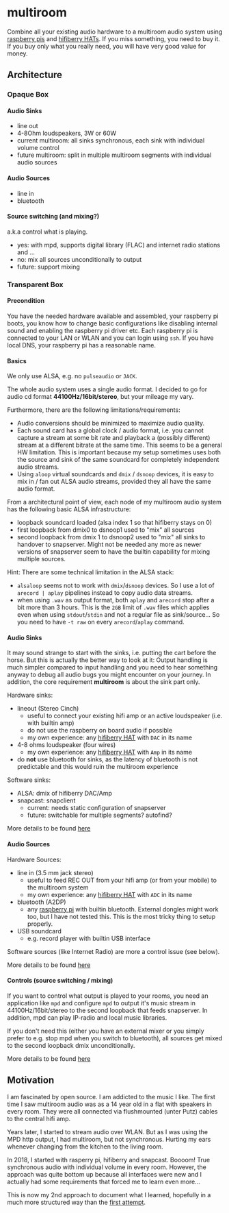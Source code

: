 # multiroom

Combine all your existing audio hardware to a multiroom audio system using 
[raspberry pis](https://en.wikipedia.org/wiki/Raspberry_Pi#Specifications) and 
[hifiberry HATs](https://www.hifiberry.com). If you miss something, you need to 
buy it. If you buy only what you really need, you will have very good value
for money.

## Architecture
### Opaque Box
#### Audio Sinks
* line out
* 4-8Ohm loudspeakers, 3W or 60W
* current multiroom: all sinks synchronous, each sink with individual volume control
* future multiroom: split in multiple multiroom segments with individual audio sources

#### Audio Sources
* line in
* bluetooth 

#### Source switching (and mixing?)

a.k.a control what is playing.

* yes: with mpd, supports digital library (FLAC) and internet radio stations and ...
* no: mix all sources unconditionally to output
* future: support mixing 

### Transparent Box

#### Precondition

You have the needed hardware available and assembled, your raspberry pi boots, you know how to 
change basic configurations like disabling internal sound and enabling the raspberry pi driver etc. Each 
raspberry pi is connected to your LAN or WLAN and you can login using `ssh`. If you have local 
DNS, your raspberry pi has a reasonable name.

#### Basics

We only use ALSA, e.g. no `pulseaudio` or `JACK`.

The whole audio system uses a single audio format. I decided to 
go for audio cd format **44100Hz/16bit/stereo**, but your mileage 
my vary. 

Furthermore, there are the following limitations/requirements:

* Audio conversions should be minimized to maximize audio quality.
* Each sound card has a global clock / audio format, i.e. you cannot capture a stream at some bit rate and playback a (possibly different) 
  stream at a different bitrate at the same time. This seems to be a general HW limitation. This is important because
  my setup sometimes uses both the source and sink of the same soundcard for completely independent audio streams.
* Using `aloop` virtual soundcards and `dmix` / `dsnoop` devices, it is easy to mix in / fan out ALSA audio streams, provided they all have the same audio format.

From a architectural point of view, each node of my multiroom audio system has the following basic ALSA infrastructure:

* loopback soundcard loaded (alsa index 1 so that hifiberry stays on 0)
* first loopback from dmix0 to dsnoop1 used to "mix" all sources 
* second loopback from dmix 1 to dsnoop2 used to "mix" all sinks to handover to snapserver. Might not be needed any more as newer versions of snapserver seem to have the builtin capability for mixing multiple sources.

Hint: There are some technical limitation in the ALSA stack: 

* `alsaloop` seems not to work with `dmix`/`dsnoop` devices. So I use a lot of `arecord | aplay` pipelines instead to copy audio data streams.
* when using `.wav` as output format, both `aplay` and `arecord` stop after a bit more than 3 hours. This is the `2GB` limit of `.wav` files which applies even when using `stdout`/`stdin` and not a regular file as sink/source... So you need to have `-t raw` on every `arecord`/`aplay` command.

#### Audio Sinks

It may sound strange to start with the sinks, i.e. putting the cart before the horse. But this is actually the
better way to look at it: Output handling is much simpler compared to input handling and 
you need to hear something anyway to debug all audio bugs you might encounter on your journey.  In addition, the 
core requirement **multiroom** is about the sink part only.

Hardware sinks: 

* lineout (Stereo Cinch)
  * useful to connect your existing hifi amp or an active loudspeaker (i.e. with builtin amp)
  * do not use the raspberry on board audio if possible
  * my own experience: any [hifiberry HAT](https://www.hifiberry.com) with `DAC` in its name
* 4-8 ohms loudspeaker (four wires)
  * my own experience: any [hifiberry HAT](https://www.hifiberry.com) with `Amp` in its name
* do **not** use bluetooth for sinks, as the latency of bluetooth is not predictable and this would ruin the multiroom experience

Software sinks: 

* ALSA: dmix of hifiberry DAC/Amp
* snapcast: snapclient
  * current: needs static configuration of snapserver
  * future: switchable for multiple segments? autofind?

More details to be found [here](doc/sinks/README.md)

#### Audio Sources

Hardware Sources: 

* line in (3.5 mm jack stereo)
  * useful to feed REC OUT from your hifi amp (or from your mobile) to the multiroom system
  * my own experience: any [hifiberry HAT](https://www.hifiberry.com) with `ADC` in its name
* bluetooth (A2DP)
  * any [raspberry pi](https://en.wikipedia.org/wiki/Raspberry_Pi#Specifications) with builtin bluetooth. External dongles might work too, but I have not tested this. This is the most tricky thing to setup properly.
* USB soundcard
  * e.g. record player with builtin USB interface

Software sources (like Internet Radio) are more a control issue (see below). 

More details to be found [here](doc/sources/README.md)

#### Controls (source switching / mixing)

If you want to control what output is played to your rooms, you need an application like `mpd` and configure `mpd` to output it's 
music stream in 44100Hz/16bit/stereo to the second loopback that feeds snapserver. In addition, mpd can play IP-radio and
local music libraries. 

If you don't need this (either you have an external mixer or you simply prefer to e.g. stop mpd when you switch to bluetooth), all sources 
get mixed to the second loopback dmix unconditionally.

More details to be found [here](docs/controls/README.md)


## Motivation

I am fascinated by open source. I am addicted to the music I like. The first time I saw multiroom
audio was as a 14 year old in a flat with speakers in every room. They were all 
connected via flushmounted (unter Putz) cables to the central hifi amp.

Years later, I started to stream audio over WLAN. But as I was using the MPD http output, I had multiroom,
but not synchronous. Hurting my ears whenever changing from the kitchen to the living room.

In 2018, I started with rasperry pi, hifiberry and snapcast. Boooom! True synchronous audio with 
individual volume in every room. However, the approach was quite bottom up because all interfaces
were new and I actually had some requirements that forced me to learn even more...

This is now my 2nd approach to document what I learned, hopefully in a much more structured way
than the [first attempt](doc/legacy/2021_README.md).



